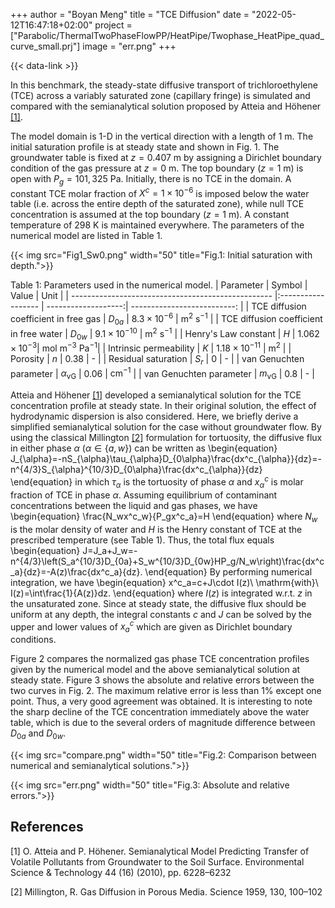 +++
author = "Boyan Meng"
title = "TCE Diffusion"
date = "2022-05-12T16:47:18+02:00"
project = ["Parabolic/ThermalTwoPhaseFlowPP/HeatPipe/Twophase_HeatPipe_quad_curve_small.prj"]
image = "err.png"
+++

{{< data-link >}}

In this benchmark, the steady-state diffusive transport of trichloroethylene (TCE) across a variably saturated zone (capillary fringe) is simulated and compared with the semianalytical solution proposed by Atteia and Höhener [[1]](#1).

The model domain is 1-D in the vertical direction with a length of 1 m. The initial saturation profile is at steady state and shown in Fig. 1. The groundwater table is fixed at $z=0.407$ m by assigning a Dirichlet boundary condition of the gas pressure at $z=0$ m. The top boundary ($z=1$ m) is open with $P_g=101,325$ Pa. Initially, there is no TCE in the domain. A constant TCE molar fraction of $X^c=1\times10^{-6}$ is imposed below the water table (i.e. across the entire depth of the saturated zone), while null TCE concentration is assumed at the top boundary ($z=1$ m). A constant temperature of 298 K is maintained everywhere. The parameters of the numerical model are listed in Table 1.

{{< img src="Fig1_Sw0.png" width="50" title="Fig.1: Initial saturation with depth.">}}

Table 1: Parameters used in the numerical model.
| Parameter                                          | Symbol             |  Value              | Unit                        |
| -------------------------------------------------- |:------------------ | -------------------:| --------------------------: |
| TCE diffusion coefficient in free gas              | $D_{0a}$           | $8.3\times10^{-6}$  | $\mathrm{m^2\ s^{-1}}$  |
| TCE diffusion coefficient in free water            | $D_{0w}$           | $9.1\times10^{-10}$ | $\mathrm{m^2\ s^{-1}}$    |
| Henry's Law constant                               | $H$                | $1.062\times10^{-3}$| $\mathrm{mol\ m^{-3}\ Pa^{-1}}$|
| Intrinsic permeability                                    | $K$              | $1.18\times10^{-11}$   | $\mathrm{m^2}$         |
| Porosity            | $n$              | 0.38                  | -         |
| Residual saturation            | $S_r$              | 0                  | -         |
| van Genuchten parameter                        | $\alpha_{\mathrm{vG}}$          | 0.06                  | $\mathrm{cm^{-1}}$       |
| van Genuchten parameter                        | $m_{\mathrm{vG}}$          | 0.8                  | -       |

Atteia and Höhener [[1]](#1) developed a semianalytical solution for the TCE concentration profile at steady state. In their original solution, the effect of hydrodynamic dispersion is also considered. Here, we briefly derive a simplified semianalytical solution for the case without groundwater flow. By using the classical Millington [[2]](#2) formulation for tortuosity, the diffusive flux in either phase $\alpha$ ($\alpha\in \{a, w\}$) can be written as
\begin{equation}
    J_{\alpha}=-nS_{\alpha}\tau_{\alpha}D_{0\alpha}\frac{dx^c_{\alpha}}{dz}=-n^{4/3}S_{\alpha}^{10/3}D_{0\alpha}\frac{dx^c_{\alpha}}{dz}
\end{equation}
in which $\tau_{\alpha}$ is the tortuosity of phase $\alpha$ and $x^c_{\alpha}$ is molar fraction of TCE in phase $\alpha$. Assuming equilibrium of contaminant concentrations between the liquid and gas phases, we have
\begin{equation}
    \frac{N_wx^c_w}{P_gx^c_a}=H
\end{equation}
where $N_w$ is the molar density of water and $H$ is the Henry constant of TCE at the prescribed temperature (see Table 1). Thus, the total flux equals
\begin{equation}
    J=J_a+J_w=-n^{4/3}\left(S_a^{10/3}D_{0a}+S_w^{10/3}D_{0w}HP_g/N_w\right)\frac{dx^c_a}{dz}=-A(z)\frac{dx^c_a}{dz}.
\end{equation}
By performing numerical integration, we have
\begin{equation}
    x^c_a=c+J\cdot I(z)\ \mathrm{with}\ I(z)=\int\frac{1}{A(z)}dz.
\end{equation}
where $I(z)$ is integrated w.r.t. $z$ in the unsaturated zone. Since at steady state, the diffusive flux should be uniform at any depth, the integral constants $c$ and $J$ can be solved by the upper and lower values of $x^c_a$ which are given as Dirichlet boundary conditions.

Figure 2 compares the normalized gas phase TCE concentration profiles given by the numerical model and the above semianalytical solution at steady state. Figure 3 shows the absolute and relative errors between the two curves in Fig. 2. The maximum relative error is less than 1\% except one point. Thus, a very good agreement was obtained. It is interesting to note the sharp decline of the TCE concentration immediately above the water table, which is due to the several orders of magnitude difference between $D_{0a}$ and $D_{0w}$.

{{< img src="compare.png" width="50" title="Fig.2: Comparison between numerical and semianalytical solutions.">}}

{{< img src="err.png" width="50" title="Fig.3: Absolute and relative errors.">}}

## References

<!-- vale off -->

<a id="1">[1]</a>
O. Atteia and P. Höhener. Semianalytical Model Predicting Transfer of Volatile Pollutants from Groundwater to the Soil Surface. Environmental Science & Technology 44 (16) (2010), pp. 6228–6232

<a id="2">[2]</a>
Millington, R. Gas Diffusion in Porous Media. Science 1959, 130, 100–102

<!-- vale on -->
